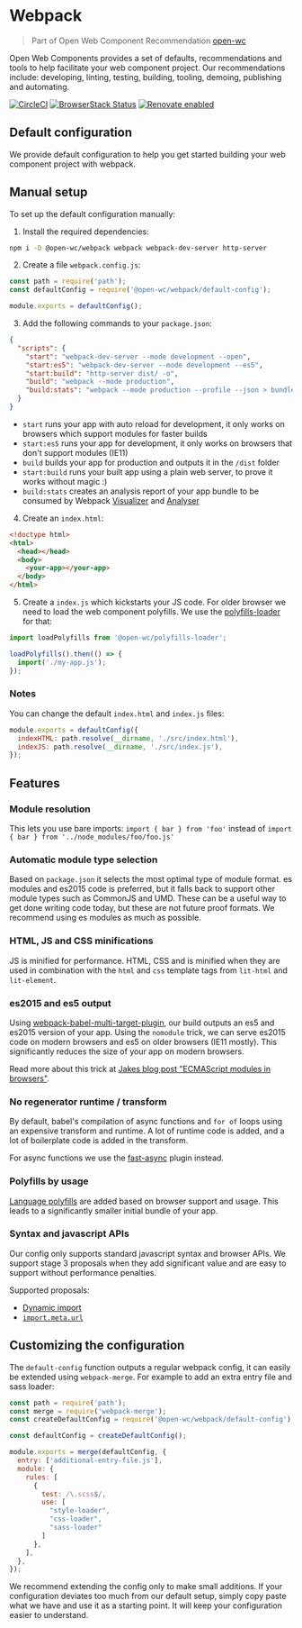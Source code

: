 # Webpack

> Part of Open Web Component Recommendation [open-wc](https://github.com/open-wc/open-wc/)

Open Web Components provides a set of defaults, recommendations and tools to help facilitate your web component project. Our recommendations include: developing, linting, testing, building, tooling, demoing, publishing and automating.

[![CircleCI](https://circleci.com/gh/open-wc/open-wc.svg?style=shield)](https://circleci.com/gh/open-wc/open-wc)
[![BrowserStack Status](https://www.browserstack.com/automate/badge.svg?badge_key=M2UrSFVRang2OWNuZXlWSlhVc3FUVlJtTDkxMnp6eGFDb2pNakl4bGxnbz0tLUE5RjhCU0NUT1ZWa0NuQ3MySFFWWnc9PQ==--86f7fac07cdbd01dd2b26ae84dc6c8ca49e45b50)](https://www.browserstack.com/automate/public-build/M2UrSFVRang2OWNuZXlWSlhVc3FUVlJtTDkxMnp6eGFDb2pNakl4bGxnbz0tLUE5RjhCU0NUT1ZWa0NuQ3MySFFWWnc9PQ==--86f7fac07cdbd01dd2b26ae84dc6c8ca49e45b50)
[![Renovate enabled](https://img.shields.io/badge/renovate-enabled-brightgreen.svg)](https://renovatebot.com/)

## Default configuration
We provide default configuration to help you get started building your web component project with webpack.

## Manual setup
To set up the default configuration manually:

1. Install the required dependencies:
```bash
npm i -D @open-wc/webpack webpack webpack-dev-server http-server
```

2. Create a file `webpack.config.js`:
```javascript
const path = require('path');
const defaultConfig = require('@open-wc/webpack/default-config');

module.exports = defaultConfig();
```

3. Add the following commands to your `package.json`:
```json
{
  "scripts": {
    "start": "webpack-dev-server --mode development --open",
    "start:es5": "webpack-dev-server --mode development --es5",
    "start:build": "http-server dist/ -o",
    "build": "webpack --mode production",
    "build:stats": "webpack --mode production --profile --json > bundle-stats.json"
  }
}
```
- `start` runs your app with auto reload for development, it only works on browsers which support modules for faster builds
- `start:es5` runs your app for development, it only works on browsers that don't support modules (IE11)
- `build` builds your app for production and outputs it in the `/dist` folder
- `start:build` runs your built app using a plain web server, to prove it works without magic :)
- `build:stats` creates an analysis report of your app bundle to be consumed by Webpack [Visualizer](https://chrisbateman.github.io/webpack-visualizer/) and [Analyser](https://webpack.github.io/analyse/)

4. Create an `index.html`:
```html
<!doctype html>
<html>
  <head></head>
  <body>
    <your-app></your-app>
  </body>
</html>
```

5. Create a `index.js` which kickstarts your JS code.
For older browser we need to load the web component polyfills. We use the [polyfills-loader](https://open-wc.org/building/polyfills-loader.html) for that:

```javascript
import loadPolyfills from '@open-wc/polyfills-loader';

loadPolyfills().then(() => {
  import('./my-app.js');
});
```

### Notes
You can change the default `index.html` and `index.js` files:

```javascript
module.exports = defaultConfig({
  indexHTML: path.resolve(__dirname, './src/index.html'),
  indexJS: path.resolve(__dirname, './src/index.js'),
});
```

## Features

### Module resolution
This lets you use bare imports: `import { bar } from 'foo'` instead of `import { bar } from '../node_modules/foo/foo.js'`

### Automatic module type selection
Based on `package.json` it selects the most optimal type of module format. es modules and es2015 code is preferred, but it falls back to support other module types such as CommonJS and UMD. These can be a useful way to get done writing code today, but these are not future proof formats. We recommend using es modules as much as possible.

### HTML, JS and CSS minifications
JS is minified for performance. HTML, CSS and is minified when they are used in combination with the `html` and `css` template tags from `lit-html` and `lit-element`.

### es2015 and es5 output
Using [webpack-babel-multi-target-plugin](https://www.npmjs.com/package/webpack-babel-multi-target-plugin), our build outputs an es5 and es2015 version of your app. Using the `nomodule` trick, we can serve es2015 code on modern browsers and es5 on older browsers (IE11 mostly). This significantly reduces the size of your app on modern browsers.

Read more about this trick at [Jakes blog post "ECMAScript modules in browsers"](https://jakearchibald.com/2017/es-modules-in-browsers/).

### No regenerator runtime / transform
By default, babel's compilation of async functions and `for of` loops using an expensive transform and runtime. A lot of runtime code is added, and a lot of boilerplate code is added in the transform.

For async functions we use the [fast-async](https://github.com/MatAtBread/fast-async) plugin instead.

### Polyfills by usage
[Language polyfills](https://github.com/zloirock/core-js) are added based on browser support and usage. This leads to a significantly smaller initial bundle of your app.

### Syntax and javascript APIs
Our config only supports standard javascript syntax and browser APIs. We support stage 3 proposals when they add significant value and are easy to support without performance penalties.

Supported proposals:
- [Dynamic import](https://github.com/tc39/proposal-dynamic-import)
- [`import.meta.url`](https://github.com/tc39/proposal-import-meta)

## Customizing the configuration
The `default-config` function outputs a regular webpack config, it can easily be extended using `webpack-merge`. For example to add an extra entry file and sass loader:

```javascript
const path = require('path');
const merge = require('webpack-merge');
const createDefaultConfig = require('@open-wc/webpack/default-config');

const defaultConfig = createDefaultConfig();

module.exports = merge(defaultConfig, {
  entry: ['additional-entry-file.js'],
  module: {
    rules: [
      {
        test: /\.scss$/,
        use: [
          "style-loader",
          "css-loader",
          "sass-loader"
        ]
      },
    ],
  },
});
```

We recommend extending the config only to make small additions.
If your configuration deviates too much from our default setup, simply copy paste what we have and use it as a starting point.
It will keep your configuration easier to understand.

